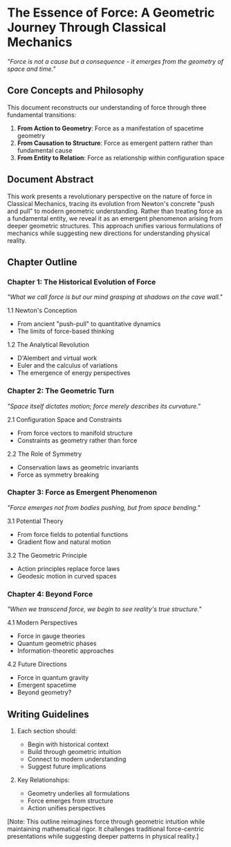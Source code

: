 
# The Essence of Force: A Geometric Journey Through Classical Mechanics

*"Force is not a cause but a consequence - it emerges from the geometry of space and time."*

## Core Concepts and Philosophy

This document reconstructs our understanding of force through three fundamental transitions:
1. **From Action to Geometry**: Force as a manifestation of spacetime geometry
2. **From Causation to Structure**: Force as emergent pattern rather than fundamental cause
3. **From Entity to Relation**: Force as relationship within configuration space

## Document Abstract

This work presents a revolutionary perspective on the nature of force in Classical Mechanics, tracing its evolution from Newton's concrete "push and pull" to modern geometric understanding. Rather than treating force as a fundamental entity, we reveal it as an emergent phenomenon arising from deeper geometric structures. This approach unifies various formulations of mechanics while suggesting new directions for understanding physical reality.

## Chapter Outline

### Chapter 1: The Historical Evolution of Force
*"What we call force is but our mind grasping at shadows on the cave wall."*

1.1 Newton's Conception
- From ancient "push-pull" to quantitative dynamics
- The limits of force-based thinking

1.2 The Analytical Revolution
- D'Alembert and virtual work
- Euler and the calculus of variations
- The emergence of energy perspectives

### Chapter 2: The Geometric Turn
*"Space itself dictates motion; force merely describes its curvature."*

2.1 Configuration Space and Constraints
- From force vectors to manifold structure
- Constraints as geometry rather than force

2.2 The Role of Symmetry
- Conservation laws as geometric invariants
- Force as symmetry breaking

### Chapter 3: Force as Emergent Phenomenon
*"Force emerges not from bodies pushing, but from space bending."*

3.1 Potential Theory
- From force fields to potential functions
- Gradient flow and natural motion

3.2 The Geometric Principle
- Action principles replace force laws
- Geodesic motion in curved spaces

### Chapter 4: Beyond Force
*"When we transcend force, we begin to see reality's true structure."*

4.1 Modern Perspectives
- Force in gauge theories
- Quantum geometric phases
- Information-theoretic approaches

4.2 Future Directions
- Force in quantum gravity
- Emergent spacetime
- Beyond geometry?

## Writing Guidelines

1. Each section should:
   - Begin with historical context
   - Build through geometric intuition
   - Connect to modern understanding
   - Suggest future implications

2. Key Relationships:
   - Geometry underlies all formulations
   - Force emerges from structure
   - Action unifies perspectives

[Note: This outline reimagines force through geometric intuition while maintaining mathematical rigor. It challenges traditional force-centric presentations while suggesting deeper patterns in physical reality.]


